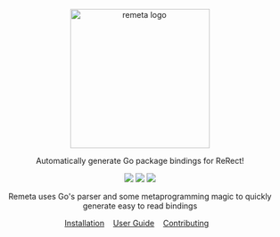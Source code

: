 <p align="center">
    <img src="https://github.com/hrszpuk/remeta/assets/107559570/4fbf5d49-9701-43d9-b7d0-eab1f8e2ff8b" alt="remeta logo" width=250px>
</p>

<p align="center">
    Automatically generate Go package bindings for ReRect!
</p>

<p align="center">
<a href="./LICENSE.md"><img src="https://img.shields.io/badge/license-GPL-green.svg"></a>
<a href="https://github.com/hrszpuk"><img src="https://img.shields.io/github/followers/hrszpuk?style=social"></a>
<a href="https://github.com/hrszpuk/remeta/issues"><img src="https://img.shields.io/github/issues/hrszpuk/inimod"></a>
</p>

<p align="center">
    Remeta uses Go's parser and some metaprogramming magic to quickly generate easy to read bindings<br>
</p>

<p align="center">
    <a href="https://github.com/hrszpuk/remeta/blob/main/INSTALLATION.md">Installation</a>&nbsp;&nbsp;&nbsp;
    <a href="https://github.com/hrszpuk/remeta/blob/main/USER_GUIDE.md">User Guide</a>&nbsp;&nbsp;&nbsp;
    <a href="https://github.com/hrszpuk/remeta/blob/main/CONTRIBUTING.md">Contributing</a>&nbsp;&nbsp;&nbsp;
</p>

